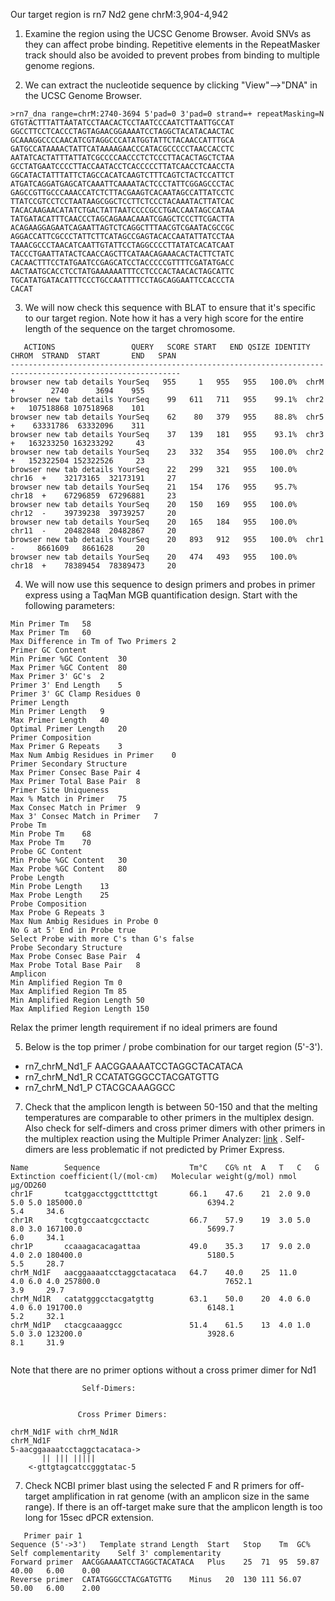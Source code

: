 Our target region is rn7 Nd2 gene chrM:3,904-4,942

1. Examine the region using the UCSC Genome Browser. Avoid SNVs as they can affect probe binding. Repetitive elements in the RepeatMasker track should also be avoided to prevent probes from binding to multiple genome regions. 
   
2. We can extract the nucleotide sequence by clicking "View"-->"DNA" in the UCSC Genome Browser. 

```
>rn7_dna range=chrM:2740-3694 5'pad=0 3'pad=0 strand=+ repeatMasking=N
GTGTACTTTATTAATATCCTAACACTCCTAATCCCAATCTTAATTGCCAT
GGCCTTCCTCACCCTAGTAGAACGGAAAATCCTAGGCTACATACAACTAC
GCAAAGGCCCCAACATCGTAGGCCCATATGGTATTCTACAACCATTTGCA
GATGCCATAAAACTATTCATAAAAGAACCCATACGCCCCCTAACCACCTC
AATATCACTATTTATTATCGCCCCAACCCTCTCCCTTACACTAGCTCTAA
GCCTATGAATCCCCTTACCAATACCTCACCCCCTTATCAACCTCAACCTA
GGCATACTATTTATTCTAGCCACATCAAGTCTTTCAGTCTACTCCATTCT
ATGATCAGGATGAGCATCAAATTCAAAATACTCCCTATTCGGAGCCCTAC
GAGCCGTTGCCCAAACCATCTCTTACGAAGTCACAATAGCCATTATCCTC
TTATCCGTCCTCCTAATAAGCGGCTCCTTCTCCCTACAAATACTTATCAC
TACACAAGAACATATCTGACTATTAATCCCCGCCTGACCAATAGCCATAA
TATGATACATTTCAACCCTAGCAGAAACAAATCGAGCTCCCTTCGACTTA
ACAGAAGGAGAATCAGAATTAGTCTCAGGCTTTAACGTCGAATACGCCGC
AGGACCATTCGCCCTATTCTTCATAGCCGAGTACACCAATATTATCCTAA
TAAACGCCCTAACATCAATTGTATTCCTAGGCCCCTTATATCACATCAAT
TACCCTGAATTATACTCAACCAGCTTCATAACAGAAACACTACTTCTATC
CACAACTTTCCTATGAATCCGAGCATCCTACCCCCGTTTTCGATATGACC
AACTAATGCACCTCCTATGAAAAAATTTCCTCCCACTAACACTAGCATTC
TGCATATGATACATTTCCCTGCCAATTTTCCTAGCAGGAATTCCACCCTA
CACAT
```

3. We will now check this sequence with BLAT to ensure that it's specific to our target region. Note how it has a very high score for the entire length of the sequence on the target chromosome. 

```
   ACTIONS                 QUERY   SCORE START   END QSIZE IDENTITY  CHROM  STRAND  START       END   SPAN
------------------------------------------------------------------------------------------------------------
browser new tab details YourSeq   955     1   955   955   100.0%  chrM   +        2740      3694    955
browser new tab details YourSeq    99   611   711   955    99.1%  chr2   +   107518868 107518968    101
browser new tab details YourSeq    62    80   379   955    88.8%  chr5   +    63331786  63332096    311
browser new tab details YourSeq    37   139   181   955    93.1%  chr3   +   163233250 163233292     43
browser new tab details YourSeq    23   332   354   955   100.0%  chr2   +   152322504 152322526     23
browser new tab details YourSeq    22   299   321   955   100.0%  chr16  +    32173165  32173191     27
browser new tab details YourSeq    21   154   176   955    95.7%  chr18  +    67296859  67296881     23
browser new tab details YourSeq    20   150   169   955   100.0%  chr12  -    39739238  39739257     20
browser new tab details YourSeq    20   165   184   955   100.0%  chr11  -    20482848  20482867     20
browser new tab details YourSeq    20   893   912   955   100.0%  chr1   -     8661609   8661628     20
browser new tab details YourSeq    20   474   493   955   100.0%  chr18  +    78389454  78389473     20
```

4. We will now use this sequence to design primers and probes in primer express using a TaqMan MGB quantification design. Start with the following parameters:

```
Min Primer Tm	58
Max Primer Tm	60
Max Difference in Tm of Two Primers	2
Primer GC Content	
Min Primer %GC Content	30
Max Primer %GC Content	80
Max Primer 3' GC's	2
Primer 3' End Length	5
Primer 3' GC Clamp Residues	0
Primer Length	
Min Primer Length	9
Max Primer Length	40
Optimal Primer Length	20
Primer Composition	
Max Primer G Repeats	3
Max Num Ambig Residues in Primer	0
Primer Secondary Structure	
Max Primer Consec Base Pair	4
Max Primer Total Base Pair	8
Primer Site Uniqueness	
Max % Match in Primer	75
Max Consec Match in Primer	9
Max 3' Consec Match in Primer	7
Probe Tm	
Min Probe Tm	68
Max Probe Tm	70
Probe GC Content	
Min Probe %GC Content	30
Max Probe %GC Content	80
Probe Length	
Min Probe Length	13
Max Probe Length	25
Probe Composition	
Max Probe G Repeats	3
Max Num Ambig Residues in Probe	0
No G at 5' End in Probe	true
Select Probe with more C's than G's	false
Probe Secondary Structure	
Max Probe Consec Base Pair	4
Max Probe Total Base Pair	8
Amplicon	
Min Amplified Region Tm	0
Max Amplified Region Tm	85
Min Amplified Region Length	50
Max Amplified Region Length	150
```

Relax the primer length requirement if no ideal primers are found
   
5. Below is the top primer / probe combination for our target region (5'-3').
   
- rn7_chrM_Nd1_F  AACGGAAAATCCTAGGCTACATACA
- rn7_chrM_Nd1_R  CCATATGGGCCTACGATGTTG
- rn7_chrM_Nd1_P  CTACGCAAAGGCC

7. 
    Check that the amplicon length is between 50-150 and that the melting temperatures are comparable to other primers in the multiplex design. Also check for self-dimers and cross primer dimers with other primers in the multiplex reaction using the Multiple Primer Analyzer: [link](https://www.thermofisher.com/us/en/home/brands/thermo-scientific/molecular-biology/molecular-biology-learning-center/molecular-biology-resource-library/thermo-scientific-web-tools/multiple-primer-analyzer.html) . Self-dimers are less problematic if not predicted by Primer Express. 
   
```
Name     	Sequence                 	Tm°C	CG%	nt	A	T	C	G	Extinction coefficient(l/(mol·cm)	Molecular weight(g/mol)	nmol	µg/OD260
chr1F    	tcatggacctggctttcttgt    	66.1	47.6	21	2.0	9.0	5.0	5.0	185000.0                         	6394.2                 	5.4 	34.6
chr1R    	tcgtgccaatcgcctactc      	66.7	57.9	19	3.0	5.0	8.0	3.0	167100.0                         	5699.7                 	6.0 	34.1
chr1P    	ccaaagacacagattaa        	49.0	35.3	17	9.0	2.0	4.0	2.0	180400.0                         	5180.5                 	5.5 	28.7
chrM_Nd1F	aacggaaaatcctaggctacataca	64.7	40.0	25	11.0	4.0	6.0	4.0	257800.0                         	7652.1                 	3.9 	29.7
chrM_Nd1R	catatgggcctacgatgttg     	63.1	50.0	20	4.0	6.0	4.0	6.0	191700.0                         	6148.1                 	5.2 	32.1
chrM_Nd1P	ctacgcaaaggcc            	51.4	61.5	13	4.0	1.0	5.0	3.0	123200.0                         	3928.6                 	8.1 	31.9


```

Note that there are no primer options without a cross primer dimer for Nd1
```
                Self-Dimers:


               Cross Primer Dimers:

chrM_Nd1F with chrM_Nd1R
chrM_Nd1F
5-aacggaaaatcctaggctacataca->
       || ||| |||||       
    <-gttgtagcatccgggtatac-5
```

7. Check NCBI primer blast using the selected F and R primers for off-target amplification in rat genome (with an amplicon size in the same range). If there is an off-target make sure that the amplicon length is too long for 15sec dPCR extension.

```
   Primer pair 1
Sequence (5'->3')	Template strand	Length	Start	Stop	Tm	GC%	Self complementarity	Self 3' complementarity
Forward primer	AACGGAAAATCCTAGGCTACATACA	Plus	25	71	95	59.87	40.00	6.00	0.00
Reverse primer	CATATGGGCCTACGATGTTG	Minus	20	130	111	56.07	50.00	6.00	2.00 
```
   

